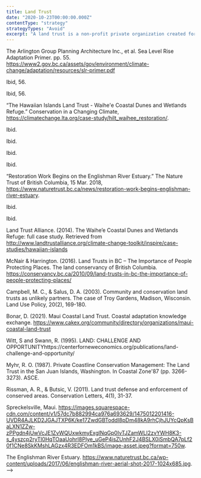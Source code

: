 ```yaml
---
title: Land Trust
date: "2020-10-23T00:00:00.000Z"
contentType: "strategy"
strategyTypes: "Avoid"
excerpt: "A land trust is a non-profit private organization created for the purpose of environmental conservation."
---
```


<!-- Regular citations -->
[^1]:
  The Arlington Group Planning Architecture Inc., et al. Sea Level Rise Adaptation Primer. pp. 55. https://www2.gov.bc.ca/assets/gov/environment/climate-change/adaptation/resources/slr-primer.pdf
[^2]:
  Ibid, 56.
[^3]:
  Ibid, 56.
[^4]:
  “The Hawaiian Islands Land Trust - Waihe'e Coastal Dunes and Wetlands Refuge.” Conservation in a Changing Climate, https://climatechange.lta.org/case-study/hilt_waihee_restoration/.
[^5]:
  Ibid.
[^6]:
  Ibid.
[^7]:
  Ibid.
[^8]:
  Ibid.
[^9]:
  “Restoration Work Begins on the Englishman River Estuary.” The Nature Trust of British Columbia, 15 Mar. 2018, https://www.naturetrust.bc.ca/news/restoration-work-begins-englishman-river-estuary. 
[^10]:
  Ibid.
[^11]:
  Ibid.
[^12]:
  Land Trust Alliance. (2014). The Waihe’e Coastal Dunes and Wetlands Refuge: full case study. Retrieved from http://www.landtrustalliance.org/climate-change-toolkit/inspire/case-studies/hawaiian-islands
[^13]:
  McNair & Harrington.  (2016). Land Trusts in BC – The Importance of People Protecting Places. The land conservancy of British Columbia. https://conservancy.bc.ca/2010/09/land-trusts-in-bc-the-importance-of-people-protecting-places/
[^14]:
  Campbell, M. C., & Salus, D. A. (2003). Community and conservation land trusts as unlikely partners. The case of Troy Gardens, Madison, Wisconsin. Land Use Policy, 20(2), 169-180.
[^15]:
  Bonar, D. (2021). Maui Coastal Land Trust. Coastal adaptation knowledge exchange. https://www.cakex.org/community/directory/organizations/maui-coastal-land-trust
[^16]:
  Witt, S and Swann, R. (1995). LAND: CHALLENGE AND OPPORTUNITYhttps://centerforneweconomics.org/publications/land-challenge-and-opportunity/
[^17]:
  Myhr, R. O. (1987). Private Coastline Conservation Management: The Land Trust in the San Juan Islands, Washington. In Coastal Zone'87 (pp. 3266-3273). ASCE.
[^18]:
  Rissman, A. R., & Butsic, V. (2011). Land trust defense and enforcement of conserved areas. Conservation Letters, 4(1), 31-37.
<!-- Images -->

[^i1]:
  Spreckelsville, Maui. https://images.squarespace-cdn.com/content/v1/57dc7b882994ca976a693629/1475012201416-UVDR4AJLKD2JGAJTXP6K/ke17ZwdGBToddI8pDm48kA9rhCjhJUYcQpKsBaLXN1ZZw-zPPgdn4jUwVcJE1ZvWQUxwkmyExglNqGp0IvTJZamWLI2zvYWH8K3-s_4yszcp2ryTI0HqTOaaUohrI8PIye_uGeP4isZUnhF2J4BSLX0iSmbQA7pLf20f1CNe8SkKMshLAGzx4R3EDFOm1kBS/image-asset.jpeg?format=750w.
[^i2]:
  The Englishman River Estuary. https://www.naturetrust.bc.ca/wp-content/uploads/2017/06/englishman-river-aerial-shot-2017-1024x685.jpg. -->